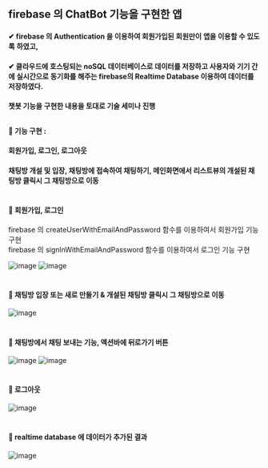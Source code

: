 
## firebase 의 ChatBot 기능을 구현한 앱  
#### ✔  firebase 의 Authentication 을 이용하여 회원가입된 회원만이 앱을 이용할 수 있도록 하였고,  
#### ✔  클라우드에 호스팅되는 noSQL 데이터베이스로 데이터를 저장하고 사용자와 기기 간에 실시간으로 동기화를 해주는 firebase의 Realtime Database 이용하여 데이터를 저장하였다.  
#### 챗봇 기능을 구현한 내용을 토대로 기술 세미나 진행  

##  
#### 📢 기능 구현 :  
#### 회원가입, 로그인, 로그아웃  
#### 채팅방 개설 및 입장, 채팅방에 접속하여 채팅하기, 메인화면에서 리스트뷰의 개설된 채팅방 클릭시 그 채팅방으로 이동  
#  


#### 📌 회원가입, 로그인  
firebase 의 createUserWithEmailAndPassword 함수를 이용하여서 회원가입 기능 구현  
firebase 의 signlnWithEmailAndPassword 함수를 이용하여서 로그인 기능 구현  
  
![image](https://user-images.githubusercontent.com/104052659/220808706-985760fd-ac17-41ee-90b4-9c2d3e133d0d.png)
![image](https://user-images.githubusercontent.com/104052659/220808687-bef6debf-fea9-4ec1-bad1-095a4e3ed202.png)

#  
#### 📌 채팅방 입장 또는 새로 만들기 & 개설된 채팅방 클릭시 그 채팅방으로 이동
![image](https://user-images.githubusercontent.com/104052659/220808794-9942092e-4d6d-43fc-920b-e236dd213ad8.png)

#  
#### 📌 채팅방에서 채팅 보내는 기능, 액션바에 뒤로가기 버튼  
![image](https://user-images.githubusercontent.com/104052659/220808828-a57b901b-bd15-4777-9fa8-f41290929cae.png)
![image](https://user-images.githubusercontent.com/104052659/220808839-c1478e8e-045b-45dd-ad84-6a8d7395b8ba.png)


#  
#### 📌 로그아웃  
![image](https://user-images.githubusercontent.com/104052659/220808855-d3fec0a1-34f6-46f7-b7ad-e612f4520906.png)
#  
#### 📌 realtime database 에 데이터가 추가된 결과  
![image](https://user-images.githubusercontent.com/104052659/220808454-3fd55947-feea-41c6-aec7-5d6c6b9bc1f2.png)
